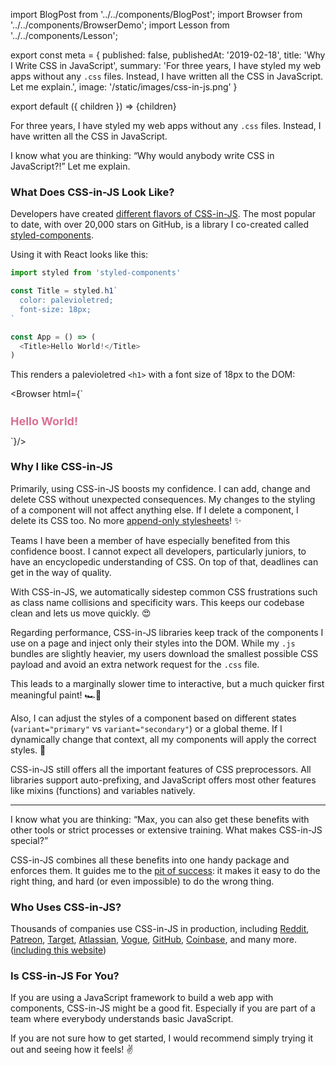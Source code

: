 import BlogPost from '../../components/BlogPost';
import Browser from '../../components/BrowserDemo';
import Lesson from '../../components/Lesson';

export const meta = {
  published: false,
  publishedAt: '2019-02-18',
  title: 'Why I Write CSS in JavaScript',
  summary: 'For three years, I have styled my web apps without any `.css` files. Instead, I have written all the CSS in JavaScript. Let me explain.',
  image: '/static/images/css-in-js.png'
}

export default ({ children }) => <BlogPost meta={meta}>{children}</BlogPost>

For three years, I have styled my web apps without any `.css` files. Instead, I have written all the CSS in JavaScript.

I know what you are thinking: “Why would anybody write CSS in JavaScript?!” Let me explain.

### What Does CSS-in-JS Look Like?

Developers have created [different flavors of CSS-in-JS](https://github.com/michelebertoli/css-in-js). The most popular to date, with over 20,000 stars on GitHub, is a library I co-created called [styled-components](https://styled-components.com).

Using it with React looks like this:

```js
import styled from 'styled-components'

const Title = styled.h1`
  color: palevioletred;
  font-size: 18px;
`

const App = () => (
  <Title>Hello World!</Title>
)
```

This renders a palevioletred `<h1>` with a font size of 18px to the DOM:

<Browser html={`
  <style>
    .faEkXI {
      font-size: 18px;
      color: palevioletred;
    }
  </style>
  <h1 class="sc-ifAKCX faEkXI">Hello World!</h1>
`}/>

### Why I like CSS-in-JS

Primarily, using CSS-in-JS boosts my confidence. I can add, change and delete CSS without unexpected consequences. My changes to the styling of a component will not affect anything else. If I delete a component, I delete its CSS too. No more [append-only stylesheets](https://css-tricks.com/oh-no-stylesheet-grows-grows-grows-append-stylesheet-problem/)! ✨

<Lesson
  title="Confidence"
  body="Add, change and delete CSS without unexpected consequences and avoid dead code."
/>

<Lesson
  title="Painless Maintenance"
  body="Never go on a hunt for CSS affecting your components ever again."
/>

Teams I have been a member of have especially benefited from this confidence boost. I cannot expect all developers, particularly juniors, to have an encyclopedic understanding of CSS. On top of that, deadlines can get in the way of quality.

With CSS-in-JS, we automatically sidestep common CSS frustrations such as class name collisions and specificity wars. This keeps our codebase clean and lets us move quickly. 😍

<Lesson
  title="Enhanced Teamwork"
  body="Avoid common CSS frustrations to keep a neat codebase and move quickly, regardless of experience levels."
/>

Regarding performance, CSS-in-JS libraries keep track of the components I use on a page and inject only their styles into the DOM. While my `.js` bundles are slightly heavier, my users download the smallest possible CSS payload and avoid an extra network request for the `.css` file.

This leads to a marginally slower time to interactive, but a much quicker first meaningful paint! 🏎💨

<Lesson
  title="Fast Performance"
  body="Send only the critical CSS to the user for a rapid first paint."
/>

Also, I can adjust the styles of a component based on different states (`variant="primary"` vs `variant="secondary"`) or a global theme. If I dynamically change that context, all my components will apply the correct styles. 💅

<Lesson
  title="Dynamic Styling"
  body="Simply style your components with a global theme or based on different states."
/>

CSS-in-JS still offers all the important features of CSS preprocessors. All libraries support auto-prefixing, and JavaScript offers most other features like mixins (functions) and variables natively.

----

I know what you are thinking: “Max, you can also get these benefits with other tools or strict processes or extensive training. What makes CSS-in-JS special?”

CSS-in-JS combines all these benefits into one handy package and enforces them. It guides me to the [pit of success](https://blog.codinghorror.com/falling-into-the-pit-of-success/): it makes it easy to do the right thing, and hard (or even impossible) to do the wrong thing.

### Who Uses CSS-in-JS?

Thousands of companies use CSS-in-JS in production, including [Reddit](https://reddit.com), [Patreon](https://patreon.com), [Target](https://target.com), [Atlassian](https://atlaskit.atlassian.com), [Vogue](https://vogue.de), [GitHub](https://primer.style/components), [Coinbase](https://pro.coinbase.com), and many more. ([including this website](https://github.com/mxstbr/mxstbr.com))

### Is CSS-in-JS For You?

If you are using a JavaScript framework to build a web app with components, CSS-in-JS might be a good fit. Especially if you are part of a team where everybody understands basic JavaScript.

If you are not sure how to get started, I would recommend simply trying it out and seeing how it feels! ✌️
